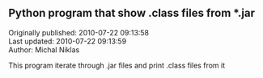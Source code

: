 ## Python program that show .class files from *.jar  
Originally published: 2010-07-22 09:13:58  
Last updated: 2010-07-22 09:13:59  
Author: Michal Niklas  
  
This program iterate through .jar files and print .class files from it
